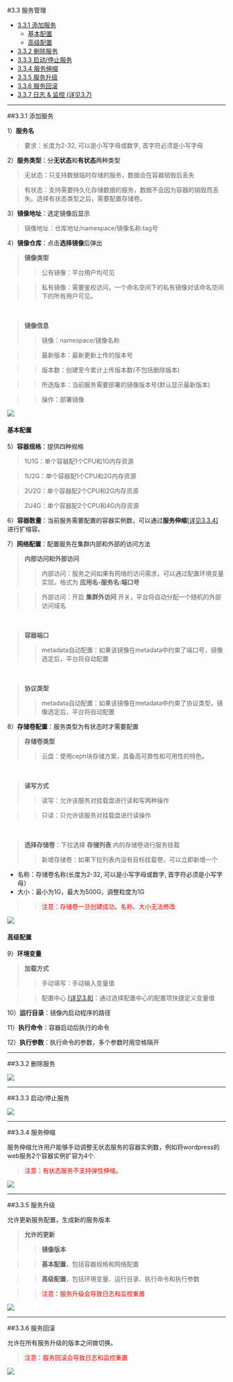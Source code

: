 #3.3 服务管理
- [3.3.1 添加服务](#jump1)
    - [基本配置](#jump11)
    - [高级配置](#jump12)
- [3.3.2 删除服务](#jump2)
- [3.3.3 启动/停止服务](#jump3)
- [3.3.4 服务伸缩](#jump4)
- [3.3.5 服务升级](#jump5)
- [3.3.6 服务回滚](#jump6)
- [3.3.7 日志 & 监控 (详见3.7)](ri-zhi-jian-kong.md "日志 & 监控(详见3.7)")

***
##<span id="jump1">3.3.1 添加服务</span>

1）**服务名**
>要求：长度为2-32, 可以是小写字母或数字, 首字符必须是小写字母

2）**服务类型**：分**无状态**和**有状态**两种类型
   
>无状态：只支持数据临时存储的服务，数据会在容器销毁后丢失

>有状态：支持需要持久化存储数据的服务，数据不会因为容器的销毁而丢失。选择有状态类型之后，需要配置存储卷。

3）**镜像地址**：选定镜像后显示
>镜像地址：仓库地址/namespace/镜像名称:tag号

4）**镜像仓库**：点击**选择镜像**后弹出
>**镜像类型**
>>公有镜像：平台用户均可见

>>私有镜像：需要鉴权访问，一个命名空间下的私有镜像对该命名空间下的所有用户可见。

　
>**镜像信息**
>>镜像：namespace/镜像名称

>>最新版本：最新更新上传的版本号

>>版本数：创建至今累计上传版本数(不包括删除版本)

>>所选版本：当前服务需要部署的镜像版本号(默认显示最新版本)

>>操作：部署镜像


![](_figures/user-guide/app-public-images.png)


#### <span id="jump11">基本配置</span>

5）**容器规格**：提供四种规格
>1U1G：单个容器配1个CPU和1G内存资源

>1U2G：单个容器配1个CPU和2G内存资源

>2U2G：单个容器配2个CPU和2G内存资源

>2U4G：单个容器配2个CPU和4G内存资源

6）**容器数量**：当前服务需要配置的容器实例数，可以通过**服务伸缩**[[详见3.3.4]](#jump4) 进行扩缩容。

7）**网络配置**：配置服务在集群内部和外部的访问方法

>**内部访问和外部访问**
>>内部访问：服务之间如果有网络的访问需求，可以通过配置环境变量实现，格式为 **应用名-服务名:端口号** 

>>外部访问：开启 **集群外访问** 开关，平台将自动分配一个随机的外部访问域名

　
>**容器端口**
>>metadata自动配置：如果该镜像在metadata中约束了端口号，镜像选定后，平台将自动配置

　
>**协议类型**
>>metadata自动配置：如果该镜像在metadata中约束了协议类型，镜像选定后，平台将自动配置

8）**存储卷配置**：服务类型为有状态时才需要配置
>**存储卷类型**
>>云盘：使用ceph块存储方案，具备高可靠性和可用性的特色。

　
>**读写方式**
>>读写：允许该服务对挂载盘进行读和写两种操作

>>只读：只允许该服务对挂载盘进行读操作

　
>**选择存储卷**：下拉选择 **存储列表** 内的存储卷进行服务挂载
>>新增存储卷：如果下拉列表内没有目标挂载卷，可以立即新增一个
- 名称：存储卷名称(长度为2-32, 可以是小写字母或数字, 首字符必须是小写字母）
- 大小：最小为1G，最大为500G，调整粒度为1G

>><span style="color:red">注意：存储卷一旦创建成功，名称、大小无法修改</span>

![](_figures/user-guide/app-storage.jpeg)

#### <span id="jump12">高级配置</span>

9）**环境变量**
>**加载方式**
>>手动填写：手动输入变量值

>>配置中心 [[详见3.8]](/yong-hu-zhi-nan/zhu-ji-guan-li.md "[详见3.8]")：通过选择配置中心的配置项快捷定义变量值

10）**运行目录**：镜像内启动程序的路径

11）**执行命令**：容器启动后执行的命令

12）**执行参数**：执行命令的参数，多个参数时用空格隔开

***
##<span id="jump2">3.3.2 删除服务</span>

![](_figures/user-guide/service-delete.gif)

***
##<span id="jump3">3.3.3 启动/停止服务</span>

![](_figures/user-guide/service-start-stop.gif)

***
##<span id="jump4">3.3.4 服务伸缩</span>

服务伸缩允许用户能够手动调整无状态服务的容器实例数，例如将wordpress的web服务2个容器实例扩容为4个.
><span style="color:red">注意：有状态服务不支持弹性伸缩。</span>

![](_figures/user-guide/service-scale.gif)

***
##<span id="jump5">3.3.5 服务升级</span>

允许更新服务配置，生成新的服务版本

>**允许的更新**
>> **镜像版本**

>> **基本配置**，包括容器规格和网络配置

>> **高级配置**，包括环境变量、运行目录、执行命令和执行参数


>><span style="color:red">注意：服务升级会导致日志和监控重置</span>

![](_figures/user-guide/service-upgrade.gif)

***
##<span id="jump6">3.3.6 服务回滚</span>

允许在所有服务升级的版本之间做切换。

><span style="color:red">注意：服务回滚会导致日志和监控重置</span>

![](_figures/user-guide/service-rollback.gif)













